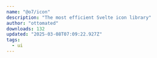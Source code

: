 ```yaml
---
name: "@o7/icon"
description: "The most efficient Svelte icon library"
author: "ottomated"
downloads: 132
updated: "2025-03-08T07:09:22.927Z"
tags: 
  - ui
---
```

